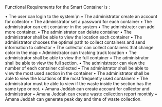 Functional Requirements for the Smart Container is :

• The user can login to the system \n
• The administrator create an account for collector 
• The administrator set a password for each container 
• The administrator can edit container in the system 
• The administrator can add more container. 
• The administrator can delete container 
• The administrator shall be able to view the location each container 
• The administrator chooses the optimal path to collect containers and send information to collector 
• The collector can collect containers that change color in the map 
• Administrator can tracking truck location 
• The administrator shall be able to view the full container 
• The administrator shall be able to view the full section. 
• The administrator can view the number of each container collected 
• The administrator shall be able to view the most used section in the container 
• The administrator shall be able to view the locations of the most frequently used containers 
• The administrator must be able to view if the waste inside the section has the same type or not. 
• Amana Jeddah can create account for collector and administrator 
• Amana Jeddah can create waste collection report monthly 
• Amana Jeddah can generate peak day and time of waste collection.
